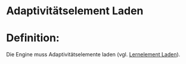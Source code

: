 # Adaptivitätselement Laden


# Definition:
Die Engine muss Adaptivitätselemente laden (vgl. [Lernelement Laden](EZZ0008.md)).